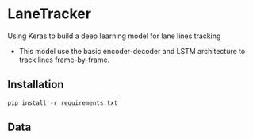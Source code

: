 # LaneTracker
Using Keras to build a deep learning model for lane lines tracking
* This model use the basic encoder-decoder and LSTM architecture to track lines frame-by-frame.
## Installation
```
pip install -r requirements.txt
```

## Data
